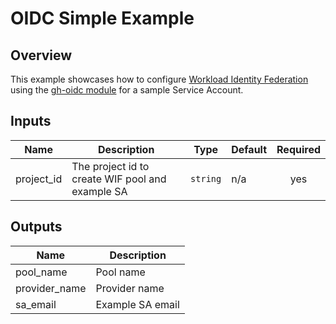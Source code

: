 # OIDC Simple Example

## Overview

This example showcases how to configure [Workload Identity Federation](https://cloud.google.com/iam/docs/workload-identity-federation) using the [gh-oidc module](../../modules/gh-oidc/README.md) for a sample Service Account.

<!-- BEGINNING OF PRE-COMMIT-TERRAFORM DOCS HOOK -->
## Inputs

| Name | Description | Type | Default | Required |
|------|-------------|------|---------|:--------:|
| project\_id | The project id to create WIF pool and example SA | `string` | n/a | yes |

## Outputs

| Name | Description |
|------|-------------|
| pool\_name | Pool name |
| provider\_name | Provider name |
| sa\_email | Example SA email |

 <!-- END OF PRE-COMMIT-TERRAFORM DOCS HOOK -->
